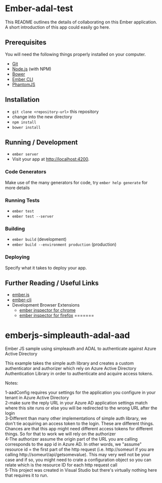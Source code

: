 # Ember-adal-test

This README outlines the details of collaborating on this Ember application.
A short introduction of this app could easily go here.

## Prerequisites

You will need the following things properly installed on your computer.

* [Git](http://git-scm.com/)
* [Node.js](http://nodejs.org/) (with NPM)
* [Bower](http://bower.io/)
* [Ember CLI](http://www.ember-cli.com/)
* [PhantomJS](http://phantomjs.org/)

## Installation

* `git clone <repository-url>` this repository
* change into the new directory
* `npm install`
* `bower install`

## Running / Development

* `ember server`
* Visit your app at [http://localhost:4200](http://localhost:4200).

### Code Generators

Make use of the many generators for code, try `ember help generate` for more details

### Running Tests

* `ember test`
* `ember test --server`

### Building

* `ember build` (development)
* `ember build --environment production` (production)

### Deploying

Specify what it takes to deploy your app.

## Further Reading / Useful Links

* [ember.js](http://emberjs.com/)
* [ember-cli](http://www.ember-cli.com/)
* Development Browser Extensions
  * [ember inspector for chrome](https://chrome.google.com/webstore/detail/ember-inspector/bmdblncegkenkacieihfhpjfppoconhi)
  * [ember inspector for firefox](https://addons.mozilla.org/en-US/firefox/addon/ember-inspector/)
=======
# emberjs-simpleauth-adal-aad
Ember JS sample using simpleauth and ADAL to authenticate against Azure Active Directory<br>


This example takes the simple auth library and creates a custom authenticator and authorizer which rely on Azure Active Directory Authentication Library in order to authenticate and acquire access tokens.<BR>

Notes:<BR>

1-aadConfig requires your settings for the application you configure in your tenant in Azure Active Directory<BR>
2-make sure the reply URL in your Azure AD application settings match where this site runs or else you will be redirected to the wrong URL after the login<BR>
3-Different than many other implementations of simple auth library, we don't tie acquiring an access token to the login. These are different things. Chances are that this app might need different access tokens for different things. So for that to work we will rely on the authorizer<br>
4-The authorizer assume the origin part of the URL you are calling corresponds to the app id in Azure AD. In other words, we "assume" resource id = the first part of the http request (i.e. http://someurl if you are calling http://someurl/api/getsomevalue). This may very well not be your case and if so, you might need to crate a configuration object so you can relate which is the resource ID for each http request call <BR>
5-This project was created in Visual Studio but there's virtually nothing here that requires it to run.
